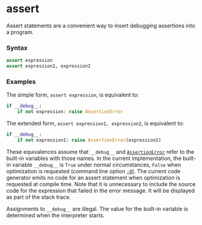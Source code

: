 # assert

Assert statements are a convenient way to insert debugging assertions into a program.

### Syntax

```python
assert expression
assert expression1, expression2
```

### Examples

The simple form, `assert expression`, is equivalent to:

```python
if __debug__:
    if not expression: raise AssertionError
```

The extended form, `assert expression1, expression2`, is equivalent to:

```python
if __debug__:
    if not expression1: raise AssertionError(expression2)
```

These equivalences assume that `__debug__` and [`AssertionError`](/exceptions/AssertionError.md) refer to the built-in variables with those names. In the current implementation, the built-in variable `__debug__` is `True` under normal circumstances, `False` when optimization is requested (command line option [`-O`](/cli/Miscellaneous/-O.md)). The current code generator emits no code for an assert statement when optimization is requested at compile time. Note that it is unnecessary to include the source code for the expression that failed in the error message. It will be displayed as part of the stack trace.

Assignments to `__debug__` are illegal. The value for the built-in variable is determined when the interpreter starts.
